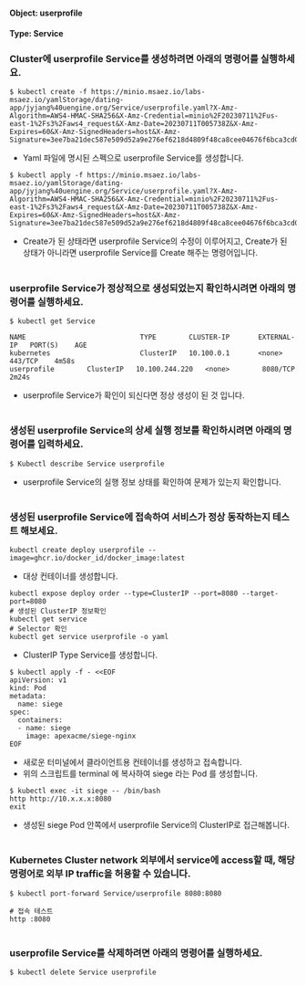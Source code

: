 
#### Object: userprofile
#### Type: Service

### Cluster에 userprofile Service를 생성하려면 아래의 명령어를 실행하세요.

```
$ kubectl create -f https://minio.msaez.io/labs-msaez.io/yamlStorage/dating-app/jyjang%40uengine.org/Service/userprofile.yaml?X-Amz-Algorithm=AWS4-HMAC-SHA256&X-Amz-Credential=minio%2F20230711%2Fus-east-1%2Fs3%2Faws4_request&X-Amz-Date=20230711T005738Z&X-Amz-Expires=60&X-Amz-SignedHeaders=host&X-Amz-Signature=3ee7ba21dec587e509d52a9e276ef6218d4809f48ca8cee04676f6bca3cd0ab5
```
- Yaml 파일에 명시된 스펙으로 userprofile Service를 생성합니다.  

```
$ kubectl apply -f https://minio.msaez.io/labs-msaez.io/yamlStorage/dating-app/jyjang%40uengine.org/Service/userprofile.yaml?X-Amz-Algorithm=AWS4-HMAC-SHA256&X-Amz-Credential=minio%2F20230711%2Fus-east-1%2Fs3%2Faws4_request&X-Amz-Date=20230711T005738Z&X-Amz-Expires=60&X-Amz-SignedHeaders=host&X-Amz-Signature=3ee7ba21dec587e509d52a9e276ef6218d4809f48ca8cee04676f6bca3cd0ab5
```
- Create가 된 상태라면 userprofile Service의 수정이 이루어지고, Create가 된 상태가 아니라면 userprofile Service를 Create 해주는 명령어입니다.
#

### userprofile Service가 정상적으로 생성되었는지 확인하시려면 아래의 명령어를 실행하세요.

```
$ kubectl get Service

NAME                            TYPE        CLUSTER-IP       EXTERNAL-IP   PORT(S)    AGE
kubernetes                      ClusterIP   10.100.0.1       <none>        443/TCP    4m58s
userprofile        ClusterIP   10.100.244.220   <none>        8080/TCP   2m24s

```
- userprofile Service가 확인이 되신다면 정상 생성이 된 것 입니다.
#

### 생성된 userprofile Service의 상세 실행 정보를 확인하시려면 아래의 명령어를 입력하세요.

```
$ Kubectl describe Service userprofile
```
- userprofile Service의 실행 정보 상태를 확인하여 문제가 있는지 확인합니다.
#

### 생성된 userprofile Service에 접속하여 서비스가 정상 동작하는지 테스트 해보세요.

```
kubectl create deploy userprofile --image=ghcr.io/docker_id/docker_image:latest
```
- 대상 컨테이너를 생성합니다.  

```
kubectl expose deploy order --type=ClusterIP --port=8080 --target-port=8080
# 생성된 ClusterIP 정보확인
kubectl get service 
# Selector 확인
kubectl get service userprofile -o yaml
```
- ClusterIP Type Service를 생성합니다.

```
$ kubectl apply -f - <<EOF
apiVersion: v1
kind: Pod
metadata:
  name: siege
spec:
  containers:
  - name: siege
    image: apexacme/siege-nginx
EOF
```
- 새로운 터미널에서 클라이언트용 컨테이너를 생성하고 접속합니다.
- 위의 스크립트를 terminal 에 복사하여 siege 라는 Pod 를 생성합니다.  

```
$ kubectl exec -it siege -- /bin/bash
http http://10.x.x.x:8080
exit
```
- 생성된 siege Pod 안쪽에서 userprofile Service의 ClusterIP로 접근해봅니다.
#

### Kubernetes Cluster network 외부에서 service에 access할 때, 해당 명령어로 외부 IP traffic을 허용할 수 있습니다.

```
$ kubectl port-forward Service/userprofile 8080:8080

# 접속 테스트
http :8080
```
#

### userprofile Service를 삭제하려면 아래의 명령어를 실행하세요.

```
$ kubectl delete Service userprofile
```
#

